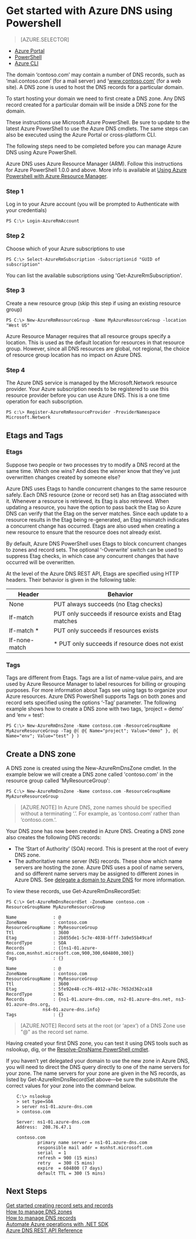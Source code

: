 <properties
   pageTitle="Get started with Azure DNS | Microsoft Azure"
   description="Learn how to create DNS zones for Azure DNS .This is a Step by step to get your first DNS zone created to start hosting your DNS domain using PowerShell."
   services="dns"
   documentationCenter="na"
   authors="joaoma"
   manager="carmonm"
   editor=""/>

<tags
   ms.service="dns"
   ms.devlang="na"
   ms.topic="article"
   ms.tgt_pltfrm="na"
   ms.workload="infrastructure-services"
   ms.date="03/03/2016"
   ms.author="joaoma"/>

# Get started with Azure DNS using Powershell

> [AZURE.SELECTOR]
- [Azure Portal](dns-getstarted-create-dnszone-portal.md)
- [PowerShell](dns-getstarted-create-dnszone.md)
- [Azure CLI](dns-getstarted-create-dnszone-cli.md)

The domain ‘contoso.com’ may contain a number of DNS records, such as ‘mail.contoso.com’ (for a mail server) and ‘www.contoso.com’ (for a web site).  A DNS zone is used to host the DNS records for a particular domain.

To start hosting your domain we need to first create a DNS zone. Any DNS record created for a particular domain will be inside a DNS zone for the domain.

These instructions use Microsoft Azure PowerShell.  Be sure to update to the latest Azure PowerShell to use the Azure DNS cmdlets. The same steps can also be executed using the Azure Portal or cross-platform CLI.

The following steps need to be completed before you can manage Azure DNS using Azure PowerShell.

Azure DNS uses Azure Resource Manager (ARM). Follow this instructions for Azure PowerShell 1.0.0 and above. More info is available at [Using Azure Powershell with Azure Resource Manager](../powershell-azure-resource-manager.md).

### Step 1
Log in to your Azure account (you will be prompted to Authenticate with your credentials)

	PS C:\> Login-AzureRmAccount

### Step 2
Choose which of your Azure subscriptions to use

	PS C:\> Select-AzureRmSubscription -Subscriptionid "GUID of subscription"

You can list the available subscriptions using 'Get-AzureRmSubscription'.

### Step 3
Create a new resource group (skip this step if using an existing resource group)

	PS C:\> New-AzureRmResourceGroup -Name MyAzureResourceGroup -location "West US"

Azure Resource Manager requires that all resource groups specify a location. This is used as the default location for resources in that resource group. However, since all DNS resources are global, not regional, the choice of resource group location has no impact on Azure DNS.

### Step 4
The Azure DNS service is managed by the Microsoft.Network resource provider. Your Azure subscription needs to be registered to use this resource provider before you can use Azure DNS. This is a one time operation for each subscription.

	PS c:\> Register-AzureRmResourceProvider -ProviderNamespace Microsoft.Network

## Etags and Tags

### Etags
Suppose two people or two processes try to modify a DNS record at the same time.  Which one wins?  And does the winner know that they’ve just overwritten changes created by someone else?

Azure DNS uses Etags to handle concurrent changes to the same resource safely. Each DNS resource (zone or record set) has an Etag associated with it.  Whenever a resource is retrieved, its Etag is also retrieved.  When updating a resource, you have the option to pass back the Etag so Azure DNS can verify that the Etag on the server matches.  Since each update to a resource results in the Etag being re-generated, an Etag mismatch indicates a concurrent change has occurred.  Etags are also used when creating a new resource to ensure that the resource does not already exist.

By default, Azure DNS PowerShell uses Etags to block concurrent changes to zones and record sets.  The optional ‘-Overwrite’ switch can be used to suppress Etag checks, in which case any concurrent changes that have occurred will be overwritten.

At the level of the Azure DNS REST API, Etags are specified using HTTP headers.  Their behavior is given in the following table:

|Header|Behavior|
|------|--------|
|None|PUT always succeeds (no Etag checks)|
|If-match <etag>|PUT only succeeds if resource exists and Etag matches|
|If-match *	|PUT only succeeds if resources exists|
|If-none-match |*	PUT only succeeds if resource does not exist|

### Tags
Tags are different from Etags. Tags are a list of name-value pairs, and are used by Azure Resource Manager to label resources for billing or grouping purposes. For more information about Tags see using tags to organize your Azure resources.
Azure DNS PowerShell supports Tags on both zones and record sets specified using the options ‘-Tag’ parameter.  The following example shows how to create a DNS zone with two tags, ‘project = demo’ and ‘env = test’:

	PS C:\> New-AzureRmDnsZone -Name contoso.com -ResourceGroupName MyAzureResourceGroup -Tag @( @{ Name="project"; Value="demo" }, @{ Name="env"; Value="test" } )


## Create a DNS zone

A DNS zone is created using the New-AzureRmDnsZone cmdlet. In the example below we will create a DNS zone called 'contoso.com' in the resource group called 'MyResourceGroup':<BR>

	PS C:\> New-AzureRmDnsZone -Name contoso.com -ResourceGroupName MyAzureResourceGroup

>[AZURE.NOTE] In Azure DNS, zone names should be specified without a terminating ‘.’.  For example, as ‘contoso.com’ rather than ‘contoso.com.’.<BR>


Your DNS zone has now been created in Azure DNS.  Creating a DNS zone also creates the following DNS records:<BR>

- The ‘Start of Authority’ (SOA) record.  This is present at the root of every DNS zone.
- The authoritative name server (NS) records.  These show which name servers are hosting the zone.  Azure DNS uses a pool of name servers, and so different name servers may be assigned to different zones in Azure DNS.  See [delegate a domain to Azure DNS](dns-domain-delegation.md) for more information.<BR>

To view these records, use Get-AzureRmDnsRecordSet:

	PS C:\> Get-AzureRmDnsRecordSet -ZoneName contoso.com -ResourceGroupName MyAzureResourceGroup

	Name              : @
	ZoneName          : contoso.com
	ResourceGroupName : MyResourceGroup
	Ttl               : 3600
	Etag              : 2b855de1-5c7e-4038-bfff-3a9e55b49caf
	RecordType        : SOA
	Records           : {[ns1-01.azure-dns.com,msnhst.microsoft.com,900,300,604800,300]}
	Tags              : {}

	Name              : @
	ZoneName          : contoso.com
	ResourceGroupName : MyResourceGroup
	Ttl               : 3600
	Etag              : 5fe92e48-cc76-4912-a78c-7652d362ca18
	RecordType        : NS
	Records           : {ns1-01.azure-dns.com, ns2-01.azure-dns.net, ns3-01.azure-dns.org,
                  ns4-01.azure-dns.info}
	Tags              : {}

>[AZURE.NOTE] Record sets at the root (or ‘apex’) of a DNS Zone use "@" as the record set name.


Having created your first DNS zone, you can test it using DNS tools such as nslookup, dig, or the [Resolve-DnsName PowerShell cmdlet](https://technet.microsoft.com/library/jj590781.aspx).<BR>

If you haven’t yet delegated your domain to use the new zone in Azure DNS, you will need to direct the DNS query directly to one of the name servers for your zone. The name servers for your zone are given in the NS records, as listed by Get-AzureRmDnsRecordSet above—be sure the substitute the correct values for your zone into the command below.<BR>

		C:\> nslookup
		> set type=SOA
		> server ns1-01.azure-dns.com
		> contoso.com

		Server: ns1-01.azure-dns.com
		Address:  208.76.47.1

		contoso.com
        		primary name server = ns1-01.azure-dns.com
        		responsible mail addr = msnhst.microsoft.com
        		serial  = 1
        		refresh = 900 (15 mins)
        		retry   = 300 (5 mins)
        		expire  = 604800 (7 days)
        		default TTL = 300 (5 mins)

## Next Steps

[Get started creating record sets and records](dns-getstarted-create-recordset.md)<BR>
[How to manage DNS zones](dns-operations-dnszones.md)<BR>
[How to manage DNS records](dns-operations-recordsets.md)<BR>
[Automate Azure operations with .NET SDK](dns-sdk.md)<BR>
[Azure DNS REST API Reference](https://msdn.microsoft.com/library/azure/mt163862.aspx)
 
